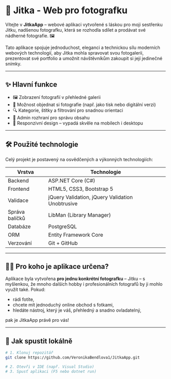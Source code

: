 # 📸 Jitka - Web pro fotografku

Vítejte v **JitkaApp** – webové aplikaci vytvořené s láskou pro moji sestřenku Jitku, nadšenou fotografku, která se rozhodla sdílet a prodávat své nádherné fotografie. 🖼️

Tato aplikace spojuje jednoduchost, eleganci a technickou sílu moderních webových technologií, aby Jitka mohla spravovat svou fotogalerii, prezentovat své portfolio a umožnit návštěvníkům zakoupit si její jedinečné snímky.

---

## ✨ Hlavní funkce

- 🖼️ Zobrazení fotografií v přehledné galerii
- 🛒 Možnost objednat si fotografie (např. jako tisk nebo digitální verzi)
- 🔍 Kategorie, štítky a filtrování pro snadnou orientaci
- 📝 Admin rozhraní pro správu obsahu
- 📱 Responzivní design – vypadá skvěle na mobilech i desktopu

---

## 🛠️ Použité technologie

Celý projekt je postavený na osvědčených a výkonných technologiích:

| Vrstva         | Technologie                                      |
|----------------|--------------------------------------------------|
| Backend        | ASP.NET Core (C#)                                |
| Frontend       | HTML5, CSS3, Bootstrap 5                         |
| Validace       | jQuery Validation, jQuery Validation Unobtrusive |
| Správa balíčků | LibMan (Library Manager)                         |
| Databáze       | PostgreSQL                                       |
| ORM            | Entity Framework Core                            |
| Verzování      | Git + GitHub                                     |


---

## 👩‍💻 Pro koho je aplikace určena?

Aplikace byla vytvořena **pro jednu konkrétní fotografku** – Jitku – s myšlenkou, že mnoho dalších hobby i profesionálních fotografů by ji mohlo využít také. Pokud:

- rádi fotíte,
- chcete mít jednoduchý online obchod s fotkami,
- hledáte nástroj, který je váš, přehledný a snadno ovladatelný,

pak je JitkaApp právě pro vás!

---

## 🚀 Jak spustit lokálně

```bash
# 1. Klonuj repozitář
git clone https://github.com/VeronikaBendlova1/JitkaApp.git

# 2. Otevři v IDE (např. Visual Studio)
# 3. Spusť aplikaci (F5 nebo dotnet run)
